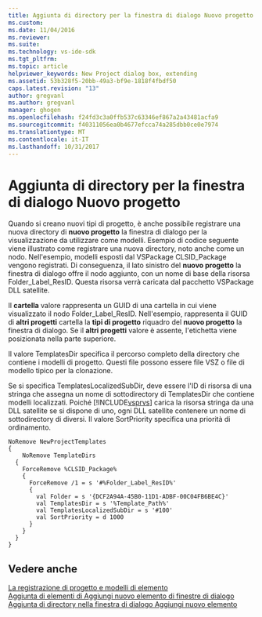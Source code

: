 ```yaml
---
title: Aggiunta di directory per la finestra di dialogo Nuovo progetto | Documenti Microsoft
ms.custom: 
ms.date: 11/04/2016
ms.reviewer: 
ms.suite: 
ms.technology: vs-ide-sdk
ms.tgt_pltfrm: 
ms.topic: article
helpviewer_keywords: New Project dialog box, extending
ms.assetid: 53b328f5-20bb-49a3-bf9e-1818f4fbdf50
caps.latest.revision: "13"
author: gregvanl
ms.author: gregvanl
manager: ghogen
ms.openlocfilehash: f24fd3c3a0ffb537c63346ef867a2a43481acfa9
ms.sourcegitcommit: f40311056ea0b4677efcca74a285dbb0ce0e7974
ms.translationtype: MT
ms.contentlocale: it-IT
ms.lasthandoff: 10/31/2017
---
```

# <a name="adding-directories-to-the-new-project-dialog-box"></a>Aggiunta di directory per la finestra di dialogo Nuovo progetto
Quando si creano nuovi tipi di progetto, è anche possibile registrare una nuova directory di **nuovo progetto** la finestra di dialogo per la visualizzazione da utilizzare come modelli. Esempio di codice seguente viene illustrato come registrare una nuova directory, noto anche come un nodo. Nell'esempio, modelli esposti dal VSPackage CLSID_Package vengono registrati. Di conseguenza, il lato sinistro del **nuovo progetto** la finestra di dialogo offre il nodo aggiunto, con un nome di base della risorsa Folder_Label_ResID. Questa risorsa verrà caricata dal pacchetto VSPackage DLL satellite.  
  
 Il **cartella** valore rappresenta un GUID di una cartella in cui viene visualizzato il nodo Folder_Label_ResID. Nell'esempio, rappresenta il GUID di **altri progetti** cartella la **tipi di progetto** riquadro del **nuovo progetto** la finestra di dialogo. Se il **altri progetti** valore è assente, l'etichetta viene posizionata nella parte superiore.  
  
 Il valore TemplatesDir specifica il percorso completo della directory che contiene i modelli di progetto. Questi file possono essere file VSZ o file di modello tipico per la clonazione.  
  
 Se si specifica TemplatesLocalizedSubDir, deve essere l'ID di risorsa di una stringa che assegna un nome di sottodirectory di TemplatesDir che contiene modelli localizzati. Poiché [!INCLUDE[vsprvs](../../code-quality/includes/vsprvs_md.md)] carica la risorsa stringa da una DLL satellite se si dispone di uno, ogni DLL satellite contenere un nome di sottodirectory di diversi. Il valore SortPriority specifica una priorità di ordinamento.  
  
```  
NoRemove NewProjectTemplates  
{  
    NoRemove TemplateDirs  
  {  
    ForceRemove %CLSID_Package%  
    {  
      ForceRemove /1 = s '#%Folder_Label_ResID%'  
      {  
        val Folder = s '{DCF2A94A-45B0-11D1-ADBF-00C04FB6BE4C}'  
        val TemplatesDir = s '%Template_Path%'  
        val TemplatesLocalizedSubDir = s '#100'  
        val SortPriority = d 1000  
      }  
    }  
  }  
}  
```  
  
## <a name="see-also"></a>Vedere anche  
 [La registrazione di progetto e modelli di elemento](../../extensibility/internals/registering-project-and-item-templates.md)   
 [Aggiunta di elementi di Aggiungi nuovo elemento di finestre di dialogo](../../extensibility/internals/adding-items-to-the-add-new-item-dialog-boxes.md)   
 [Aggiunta di directory nella finestra di dialogo Aggiungi nuovo elemento](../../extensibility/internals/adding-directories-to-the-add-new-item-dialog-box.md)